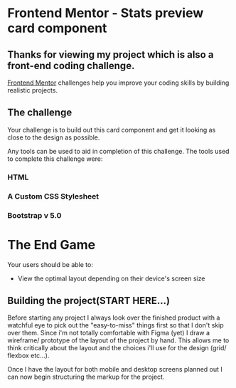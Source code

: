 # Frontend Mentor - Stats preview card component

## Thanks for viewing my project which is also a front-end coding challenge.

[Frontend Mentor](https://www.frontendmentor.io) challenges help you improve your coding skills by building realistic projects.

## The challenge

Your challenge is to build out this card component and get it looking as close to the design as possible.

Any tools can be used to aid in completion of this challenge. The tools used to complete this challenge were:

### HTML

### A Custom CSS Stylesheet

### Bootstrap v 5.0

# The End Game

Your users should be able to:

- View the optimal layout depending on their device's screen size

## Building the project(START HERE...)

Before starting any project I always look over the finished product with a watchful eye to pick out the "easy-to-miss" things first so that I don't skip over them. Since i'm not totally comfortable with Figma (yet) I draw a wireframe/ prototype of the layout of the project by hand. This allows me to think critically about the layout and the choices i'll use for the design (grid/ flexbox etc...).

Once I have the layout for both mobile and desktop screens planned out I can now begin structuring the markup for the project.
